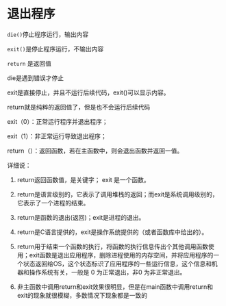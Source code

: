 # 退出程序

`die()`停止程序运行，输出内容

`exit()`是停止程序运行，不输出内容

`return` 是返回值

die是遇到错误才停止

exit是直接停止，并且不运行后续代码，exit()可以显示内容。

return就是纯粹的返回值了，但是也不会运行后续代码

exit（0）：正常运行程序并退出程序；

exit（1）：非正常运行导致退出程序；

return（）：返回函数，若在主函数中，则会退出函数并返回一值。

详细说：

1. return返回函数值，是关键字； exit 是一个函数。

2. return是语言级别的，它表示了调用堆栈的返回；而exit是系统调用级别的，它表示了一个进程的结束。

3. return是函数的退出(返回)；exit是进程的退出。

4. return是C语言提供的，exit是操作系统提供的（或者函数库中给出的）。

5. return用于结束一个函数的执行，将函数的执行信息传出个其他调用函数使用；exit函数是退出应用程序，删除进程使用的内存空间，并将应用程序的一个状态返回给OS，这个状态标识了应用程序的一些运行信息，这个信息和机器和操作系统有关，一般是 0 为正常退出，非0 为非正常退出。

6. 非主函数中调用return和exit效果很明显，但是在main函数中调用return和exit的现象就很模糊，多数情况下现象都是一致的